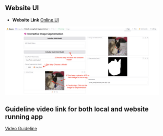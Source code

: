 ## Website UI

- **Website Link** [Online UI](https://huggingface.co/spaces/JingyuSun/Point-prompted-Segmentation)

![Guidelines](assets/UI.png)
  
## Guideline video link for both local and website running app

[Video Guideline](https://www.robots.ox.ac.uk/~vgg/data/pets/)
